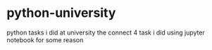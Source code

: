 # python-university
python tasks i did at university
the connect 4 task i did using jupyter notebook for some reason
